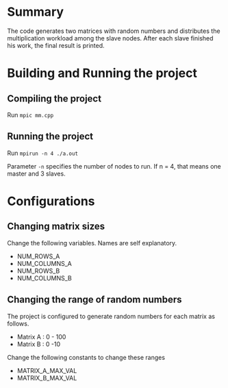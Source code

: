 Summary
=======
The code generates two matrices with random numbers and distributes the  multiplication workload among the slave nodes. After each slave finished his work, the final result is printed.


Building and Running the project
================================
Compiling the project
---------------------
Run `mpic mm.cpp`

Running the project
-------------------
Run `mpirun -n 4 ./a.out`

Parameter `-n` specifies the number of nodes to run. If n = 4, that means one master and 3 slaves.

Configurations
==============
Changing matrix sizes
---------------------
Change the following variables. Names are self explanatory.
 - NUM_ROWS_A
 - NUM_COLUMNS_A
 - NUM_ROWS_B
 - NUM_COLUMNS_B

Changing the range of random numbers
------------------------------------
The project is configured to generate random numbers for each matrix as follows.
- Matrix A : 0 - 100
- Matrix B : 0 -10

Change the following constants to change these ranges
- MATRIX_A_MAX_VAL
- MATRIX_B_MAX_VAL
